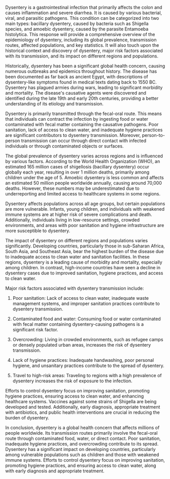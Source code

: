 Dysentery is a gastrointestinal infection that primarily affects the colon and causes inflammation and severe diarrhea. It is caused by various bacterial, viral, and parasitic pathogens. This condition can be categorized into two main types: bacillary dysentery, caused by bacteria such as Shigella species, and amoebic dysentery, caused by the parasite Entamoeba histolytica. This response will provide a comprehensive overview of the epidemiology of dysentery, including its global prevalence, transmission routes, affected populations, and key statistics. It will also touch upon the historical context and discovery of dysentery, major risk factors associated with its transmission, and its impact on different regions and populations.

Historically, dysentery has been a significant global health concern, causing numerous outbreaks and epidemics throughout history. The disease has been documented as far back as ancient Egypt, with descriptions of dysentery-like symptoms found in medical texts dating back to 1550 BC. Dysentery has plagued armies during wars, leading to significant morbidity and mortality. The disease's causative agents were discovered and identified during the late 19th and early 20th centuries, providing a better understanding of its etiology and transmission.

Dysentery is primarily transmitted through the fecal-oral route. This means that individuals can contract the infection by ingesting food or water contaminated with fecal matter containing the causative pathogens. Poor sanitation, lack of access to clean water, and inadequate hygiene practices are significant contributors to dysentery transmission. Moreover, person-to-person transmission can occur through direct contact with infected individuals or through contaminated objects or surfaces.

The global prevalence of dysentery varies across regions and is influenced by various factors. According to the World Health Organization (WHO), an estimated 165 million cases of shigellosis (bacillary dysentery) occur globally each year, resulting in over 1 million deaths, primarily among children under the age of 5. Amoebic dysentery is less common and affects an estimated 50 million people worldwide annually, causing around 70,000 deaths. However, these numbers may be underestimated due to underreporting and limited access to healthcare systems in some regions.

Dysentery affects populations across all age groups, but certain populations are more vulnerable. Infants, young children, and individuals with weakened immune systems are at higher risk of severe complications and death. Additionally, individuals living in low-resource settings, crowded environments, and areas with poor sanitation and hygiene infrastructure are more susceptible to dysentery.

The impact of dysentery on different regions and populations varies significantly. Developing countries, particularly those in sub-Saharan Africa, South Asia, and Southeast Asia, bear the highest burden of the disease due to inadequate access to clean water and sanitation facilities. In these regions, dysentery is a leading cause of morbidity and mortality, especially among children. In contrast, high-income countries have seen a decline in dysentery cases due to improved sanitation, hygiene practices, and access to clean water.

Major risk factors associated with dysentery transmission include:

1. Poor sanitation: Lack of access to clean water, inadequate waste management systems, and improper sanitation practices contribute to dysentery transmission.

2. Contaminated food and water: Consuming food or water contaminated with fecal matter containing dysentery-causing pathogens is a significant risk factor.

3. Overcrowding: Living in crowded environments, such as refugee camps or densely populated urban areas, increases the risk of dysentery transmission.

4. Lack of hygiene practices: Inadequate handwashing, poor personal hygiene, and unsanitary practices contribute to the spread of dysentery.

5. Travel to high-risk areas: Traveling to regions with a high prevalence of dysentery increases the risk of exposure to the infection.

Efforts to control dysentery focus on improving sanitation, promoting hygiene practices, ensuring access to clean water, and enhancing healthcare systems. Vaccines against some strains of Shigella are being developed and tested. Additionally, early diagnosis, appropriate treatment with antibiotics, and public health interventions are crucial in reducing the burden of dysentery.

In conclusion, dysentery is a global health concern that affects millions of people worldwide. Its transmission routes primarily involve the fecal-oral route through contaminated food, water, or direct contact. Poor sanitation, inadequate hygiene practices, and overcrowding contribute to its spread. Dysentery has a significant impact on developing countries, particularly among vulnerable populations such as children and those with weakened immune systems. Efforts to control dysentery focus on improving sanitation, promoting hygiene practices, and ensuring access to clean water, along with early diagnosis and appropriate treatment.